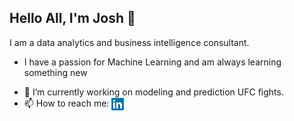 ## Hello All, I'm Josh 👋

I am a data analytics and business intelligence consultant. 

* I have a passion for Machine Learning and am always learning something new

- 🔭 I’m currently working on modeling and prediction UFC fights. 
- 📫 How to reach me: 
<a href="https://www.linkedin.com/in/joshua-gelber/" target="blank"><img align="center" src="https://github.com/JMGELBER/JMGELBER/blob/main/LinkedIn_logo_initials.png.webp" height="20" /> </a>

<!--
**JMGELBER/JMGELBER** is a ✨ _special_ ✨ repository because its `README.md` (this file) appears on your GitHub profile.

 
